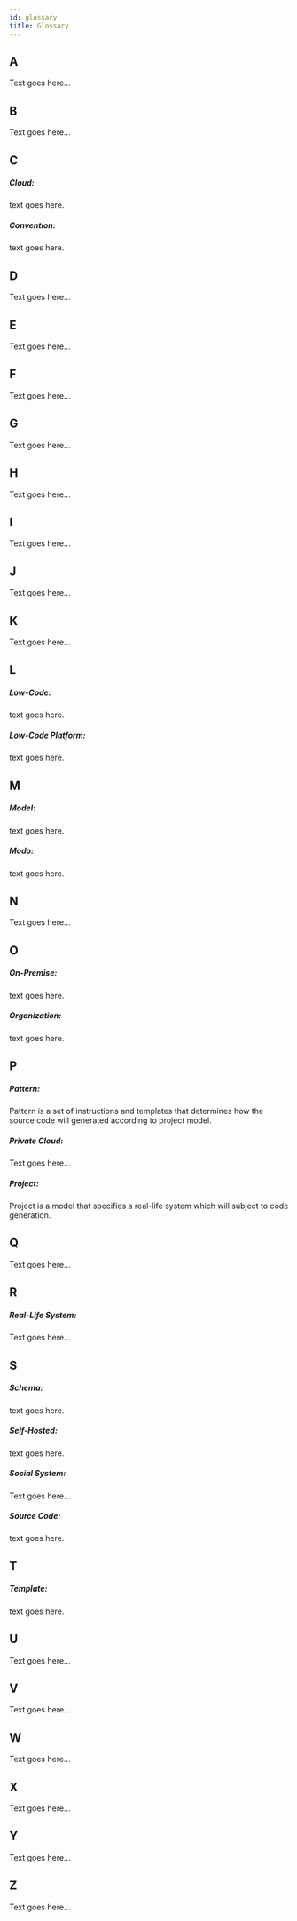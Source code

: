 ```yaml
---
id: glossary
title: Glossary
---
```


<a id="aHeaderMenuAnchor" data-header-menu="Docs"></a>

## A

Text goes here...

## B

Text goes here...

## C

##### Cloud:
text goes here.

##### Convention:
text goes here.

## D

Text goes here...

## E

Text goes here...

## F

Text goes here...

## G

Text goes here...

## H

Text goes here...

## I

Text goes here...

## J

Text goes here...

## K

Text goes here...

## L

##### Low-Code:
text goes here.

##### Low-Code Platform:
text goes here.

## M

##### Model:
text goes here.

##### Modo:
text goes here.

## N

Text goes here...

## O

##### On-Premise:
text goes here.

##### Organization:
text goes here.

## P

##### Pattern:
Pattern is a set of instructions and templates that determines how the source code will generated according to project model.

##### Private Cloud:
Text goes here...

##### Project:
Project is a model that specifies a real-life system which will subject to code generation.

## Q

Text goes here...

## R

##### Real-Life System:
Text goes here...

## S

##### Schema:
text goes here.

##### Self-Hosted:
text goes here.

##### Social System:
Text goes here...

##### Source Code:
text goes here.

## T

##### Template:
text goes here.

## U

Text goes here...

## V

Text goes here...

## W

Text goes here...

## X

Text goes here...

## Y

Text goes here...

## Z

Text goes here...